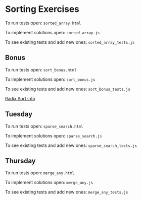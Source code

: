 # Sorting Exercises

To run tests open: `sorted_array.html`

To implement solutions open: `sorted_array.js`

To see existing tests and add new ones: `sorted_array_tests.js`

## Bonus

To run tests open: `sort_bonus.html`

To implement solutions open: `sort_bonus.js`

To see existing tests and add new ones: `sort_bonus_tests.js`

[Radix Sort info](http://www.cs.yale.edu/homes/aspnes/pinewiki/RadixSort.html)

## Tuesday

To run tests open: `sparse_search.html`

To implement solutions open: `sparse_search.js`

To see existing tests and add new ones: `sparse_search_tests.js`

## Thursday

To run tests open: `merge_any.html`

To implement solutions open: `merge_any.js`

To see existing tests and add new ones: `merge_any_tests.js`
